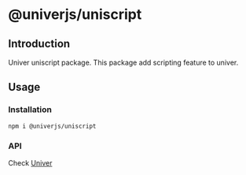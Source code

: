 # @univerjs/uniscript

## Introduction

Univer uniscript package. This package add scripting feature to univer.

## Usage

### Installation

```shell
npm i @univerjs/uniscript
```

### API

Check [Univer](https://github.com/dream-num/univer/)
